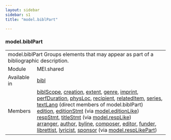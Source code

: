 ```yaml
---
layout: sidebar
sidebar: s1
title: "model.biblPart"

---
```


<div class="classSpec model">
   <h3 id="model.biblPart">model.biblPart</h3>
   <table class="wovenodd">
      <tr>
         <td colspan="2" class="wovenodd-col2">
            <span class="label">model.biblPart</span> Groups elements that may appear as part of a bibliographic description.
         </td>
      </tr>
      <tr>
         <td class="wovenodd-col1">
            <span class="label" lang="en">Module</span>
         </td>
         <td class="wovenodd-col2">MEI.shared</td>
      </tr>
      <tr>
         <td class="wovenodd-col1">
            <span class="label" lang="en">Available in</span>
         </td>
         <td class="wovenodd-col2">
            <div class="parent">
               <div>
                  <a class="link_odd_elementSpec" href="/v3/bibl">bibl</a>
               </div>
            </div>
         </td>
      </tr>
      <tr>
         <td class="wovenodd-col1">
            <span class="label" lang="en">Members</span>
         </td>
         <td class="wovenodd-col2">
            <div class="parent">
               <div>
                  <a class="link_odd_elementSpec" href="/v3/biblScope">biblScope</a>, 
                  <a class="link_odd_elementSpec" href="/v3/creation">creation</a>, 
                  <a class="link_odd_elementSpec" href="/v3/extent">extent</a>, 
                  <a class="link_odd_elementSpec" href="/v3/genre">genre</a>, 
                  <a class="link_odd_elementSpec" href="/v3/imprint">imprint</a>, 
                  <a class="link_odd_elementSpec" href="/v3/perfDuration">perfDuration</a>, 
                  <a class="link_odd_elementSpec" href="/v3/physLoc">physLoc</a>, 
                  <a class="link_odd_elementSpec" href="/v3/recipient">recipient</a>, 
                  <a class="link_odd_elementSpec" href="/v3/relatedItem">relatedItem</a>, 
                  <a class="link_odd_elementSpec" href="/v3/series">series</a>, 
                  <a class="link_odd_elementSpec" href="/v3/textLang">textLang</a> (direct members of model.biblPart)
               </div>
               <div>
                  <a class="link_odd_elementSpec" href="/v3/edition">edition</a>, 
                  <a class="link_odd_elementSpec" href="/v3/editionStmt">editionStmt</a>
                  <span> (via 
                     <a class="link_odd_classSpec" href="/v3/model.editionLike">model.editionLike</a>)
                  </span>
               </div>
               <div>
                  <a class="link_odd_elementSpec" href="/v3/respStmt">respStmt</a>, 
                  <a class="link_odd_elementSpec" href="/v3/titleStmt">titleStmt</a>
                  <span> (via 
                     <a class="link_odd_classSpec" href="/v3/model.respLike">model.respLike</a>)
                  </span>
               </div>
               <div>
                  <a class="link_odd_elementSpec" href="/v3/arranger">arranger</a>, 
                  <a class="link_odd_elementSpec" href="/v3/author">author</a>, 
                  <a class="link_odd_elementSpec" href="/v3/byline">byline</a>, 
                  <a class="link_odd_elementSpec" href="/v3/composer">composer</a>, 
                  <a class="link_odd_elementSpec" href="/v3/editor">editor</a>, 
                  <a class="link_odd_elementSpec" href="/v3/funder">funder</a>, 
                  <a class="link_odd_elementSpec" href="/v3/librettist">librettist</a>, 
                  <a class="link_odd_elementSpec" href="/v3/lyricist">lyricist</a>, 
                  <a class="link_odd_elementSpec" href="/v3/sponsor">sponsor</a>
                  <span> (via 
                     <a class="link_odd_classSpec" href="/v3/model.respLikePart">model.respLikePart</a>)
                  </span>
               </div>
            </div>
         </td>
      </tr>
   </table>
</div>